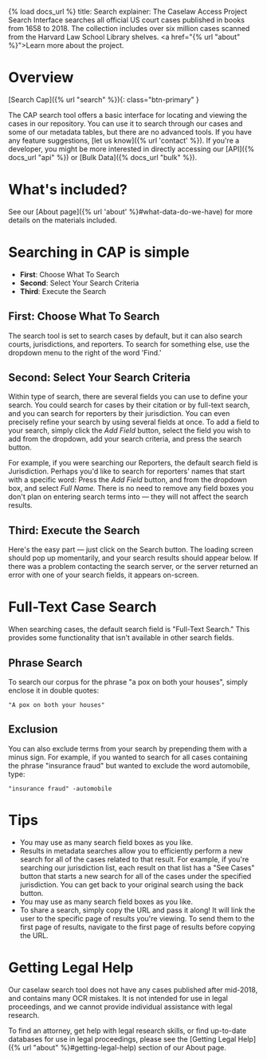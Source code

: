 {% load docs_url %}
title: Search
explainer: The Caselaw Access Project Search Interface searches all official US court cases published in books from 1658 to 2018. The collection includes over six million cases scanned from the Harvard Law School Library shelves. <a href="{% url "about" %}">Learn more about the project.</a>
# Overview

[Search Cap]({% url "search" %}){: class="btn-primary" }

The CAP search tool offers a basic interface for locating and viewing the cases in our
repository. You can use it to search through our cases and some of our metadata
tables, but there are no advanced tools. If you have any feature suggestions, [let us know]({% url 'contact' %}). 
If you're a developer, you might be more interested in directly accessing our
[API]({% docs_url "api" %}) or [Bulk Data]({% docs_url "bulk" %}).

# What's included?

See our [About page]({% url 'about' %}#what-data-do-we-have) for more details on the materials included.

# Searching in CAP is simple

* **First**: Choose What To Search
* **Second**: Select Your Search Criteria
* **Third**: Execute the Search

## First: Choose What To Search

The search tool is set to search cases by default, but it can also search courts, jurisdictions, and reporters. 
To search for something else, use the dropdown menu to the right of the word 'Find.'

## Second: Select Your Search Criteria

Within type of search, there are several fields you can use to define your search. You could search for
cases by their citation or by full-text search, and you can search for reporters by their jurisdiction. You can
even precisely refine your search by using several fields at once. To add a field to your search, simply click
the *Add Field* button, select the field you wish to add from the dropdown, add your search criteria, and press the
search button.

For example, if you were searching our Reporters, the default search field is Jurisdiction. Perhaps you'd like
to search for reporters' names that start with a specific word: Press the *Add Field* button, and from the dropdown
box, and select *Full Name.* There is no need to remove any field boxes you don't plan on entering search terms
into — they will not affect the search results.

## Third: Execute the Search

Here's the easy part — just click on the Search button. The loading screen should pop up momentarily, and your
search results should appear below. If there was a problem contacting the search server, or the server returned
an error with one of your search fields, it appears on-screen.


# Full-Text Case Search

When searching cases, the default search field is "Full-Text Search." This provides some functionality that isn't
available in other search fields. 

## Phrase Search

To search our corpus for the phrase "a pox on both your houses", simply enclose it in double quotes:

```"A pox on both your houses"```

## Exclusion

You can also exclude terms from your search by prepending them with a minus sign. For example, if you wanted to
search for all cases containing the phrase "insurance fraud" but wanted to exclude the word automobile, type:

```"insurance fraud" -automobile```

# Tips

* You may use as many search field boxes as you like.
* Results in metadata searches allow you to efficiently perform a new search for all of the cases related to that result.
For example, if you're searching our jurisdiction list, each result on that list has a "See Cases" button that starts a
new search for all of the cases under the specified jurisdiction. You can get back to your original search
using the back button.
* You may use as many search field boxes as you like.
* To share a search, simply copy the URL and pass it along! It will link the user to the specific page of
results you're viewing. To send them to the first page of results, navigate to the first page of results
before copying the URL.

# Getting Legal Help

Our caselaw search tool does not have any cases published after mid-2018, and contains many OCR mistakes.
It is not intended for use in legal proceedings, and we cannot provide individual assistance with legal
research.

To find an attorney, get help with legal research skills, or find up-to-date databases for use in legal proceedings,
please see the [Getting Legal Help]({% url "about" %}#getting-legal-help) section of our About page.
